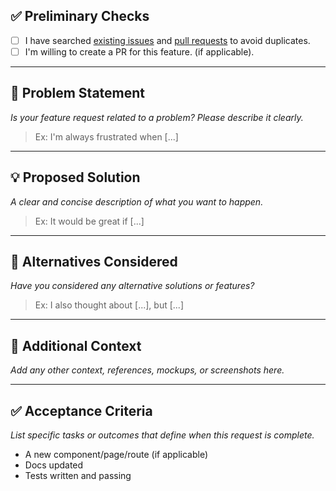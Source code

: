 ## ✅ Preliminary Checks

- [ ] I have searched [existing issues](https://github.com/credebl/studio/issues) and [pull requests](https://github.com/credebl/studio/pulls) to avoid duplicates.
- [ ] I'm willing to create a PR for this feature. (if applicable).

---

## 🧩 Problem Statement

_Is your feature request related to a problem? Please describe it clearly._

> Ex: I'm always frustrated when [...]

---

## 💡 Proposed Solution

_A clear and concise description of what you want to happen._

> Ex: It would be great if [...]

---

## 🔄 Alternatives Considered

_Have you considered any alternative solutions or features?_

> Ex: I also thought about [...], but [...]

---

## 📎 Additional Context

_Add any other context, references, mockups, or screenshots here._

---

## ✅ Acceptance Criteria

_List specific tasks or outcomes that define when this request is complete._

- A new component/page/route (if applicable) 
- Docs updated
- Tests written and passing
